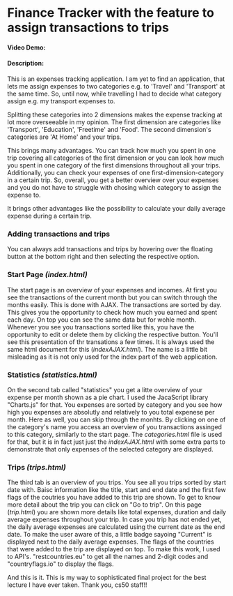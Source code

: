 # Finance Tracker with the feature to assign transactions to trips
#### Video Demo:  <URL HERE>
#### Description:

This is an expenses tracking application. I am yet to find an application, that lets me assign expenses to two categories e.g. to 'Travel' and 'Transport' at the same time.
So, until now, while travelling I had to decide what category assign e.g. my transport expenses to.

Splitting these categories into 2 dimensions makes the expense tracking at lot more overseeable in my opinion.
The first dimension are categories like 'Transport', 'Education', 'Freetime' and 'Food'. The second dimension's categories are 'At Home' and your trips.

This brings many advantages. You can track how much you spent in one trip covering all categories of the first dimension 
or you can look how much you spent in one category of the first dimensions throughout all your trips.
Additionally, you can check your expenses of one first-dimension-category in a certain trip.
So, overall, you get a better overview over your expenses and you do not have to struggle with chosing which category to assign the expense to.

It brings other advantages like the possibility to calculate your daily average expense during a certain trip.


### Adding transactions and trips
You can always add transactions and trips by hovering over the floating button at the bottom right and then selecting the respective option.


### Start Page _(index.html)_
The start page is an overview of your expenses and incomes. At first you see the transactions of the current month but you can switch through the months easily. This is done with AJAX. The transactions are sorted by day. This gives you the opportunity to check how much you earned and spent each day. On top you can see the same data but for wohle month. Whenever you see you transactions sorted like this, you have the opportunity to edit or delete them by clicking the respective button. You'll see this presentation of thr transations a few times. It is always used the same html document for this (_indexAJAX.html_). The name is a little bit misleading as it is not only used for the index part of the web application.


### Statistics _(statistics.html)_
On the second tab called "statistics" you get a litte overview of your expense per month shown as a pie chart. I used the JacaScript library "Charts.js" for that. You expenses are sorted by category and you see how high you expenses are absolutly and relatively to you total expenese per month. Here as well, you can skip through the monhts. By clicking on one of the category's name you access an overview of you transactions assinged to this category, similarly to the start page. The _categories.html_ file is used for that, but it is in fact just just the _indexAJAX.html_ with some extra parts to demonstrate that only expenses of the selected category are displayed.


### Trips _(trips.html)_
The third tab is an overview of you trips. You see all you trips sorted by start date with. Baisc information like the title, start and end date and the first few flags of the coutries you have added to this trip are shown. To get to know more detail about the trip you can click on "Go to trip". On this page (_trip.html_) you are shown more details like total expenses, duration and daily average expenses throughout your trip. In case you trip has not ended yet, the daily average expenses are calculated using the current date as the end date. To make the user aware of this, a little badge sayoing "Current" is displayed next to the daily average expenses. The flags of the countries that were added to the trip are displayed on top.
To make this work, I used to API's. "restcountries.eu" to get all the names and 2-digit codes and "countryflags.io" to display the flags.


And this is it. This is my way to sophisticated final project for the best lecture I have ever taken. Thank you, cs50 staff!!


